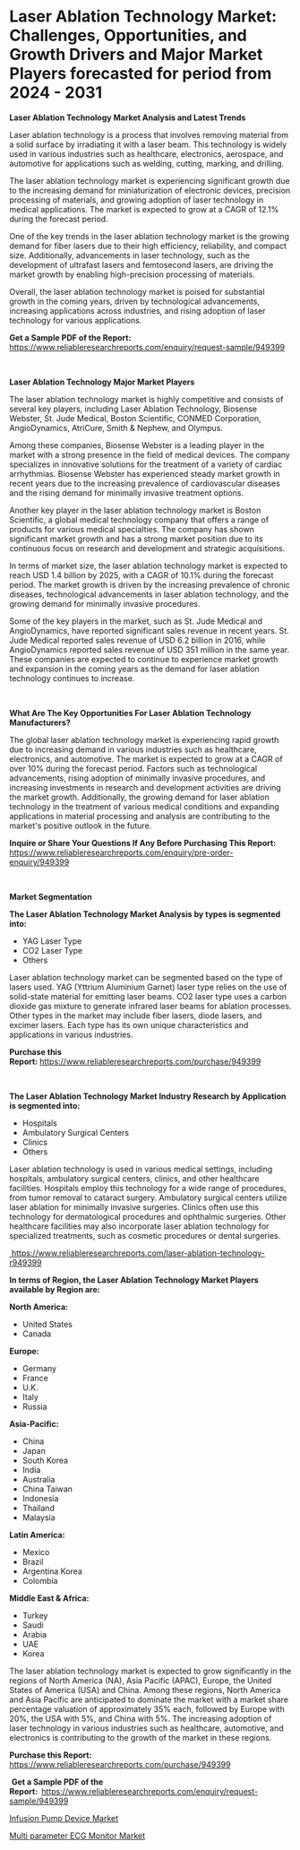 <p><h1>Laser Ablation Technology Market: Challenges, Opportunities, and Growth Drivers and Major Market Players forecasted for period from 2024 - 2031</h1></p><p><strong>Laser Ablation Technology Market Analysis and Latest Trends</strong></p>
<p><p>Laser ablation technology is a process that involves removing material from a solid surface by irradiating it with a laser beam. This technology is widely used in various industries such as healthcare, electronics, aerospace, and automotive for applications such as welding, cutting, marking, and drilling.</p><p>The laser ablation technology market is experiencing significant growth due to the increasing demand for miniaturization of electronic devices, precision processing of materials, and growing adoption of laser technology in medical applications. The market is expected to grow at a CAGR of 12.1% during the forecast period.</p><p>One of the key trends in the laser ablation technology market is the growing demand for fiber lasers due to their high efficiency, reliability, and compact size. Additionally, advancements in laser technology, such as the development of ultrafast lasers and femtosecond lasers, are driving the market growth by enabling high-precision processing of materials.</p><p>Overall, the laser ablation technology market is poised for substantial growth in the coming years, driven by technological advancements, increasing applications across industries, and rising adoption of laser technology for various applications.</p></p>
<p><strong>Get a Sample PDF of the Report:&nbsp;</strong> <a href="https://www.reliableresearchreports.com/enquiry/request-sample/949399">https://www.reliableresearchreports.com/enquiry/request-sample/949399</a></p>
<p>&nbsp;</p>
<p><strong>Laser Ablation Technology Major Market Players</strong></p>
<p><p>The laser ablation technology market is highly competitive and consists of several key players, including Laser Ablation Technology, Biosense Webster, St. Jude Medical, Boston Scientific, CONMED Corporation, AngioDynamics, AtriCure, Smith & Nephew, and Olympus.</p><p>Among these companies, Biosense Webster is a leading player in the market with a strong presence in the field of medical devices. The company specializes in innovative solutions for the treatment of a variety of cardiac arrhythmias. Biosense Webster has experienced steady market growth in recent years due to the increasing prevalence of cardiovascular diseases and the rising demand for minimally invasive treatment options.</p><p>Another key player in the laser ablation technology market is Boston Scientific, a global medical technology company that offers a range of products for various medical specialties. The company has shown significant market growth and has a strong market position due to its continuous focus on research and development and strategic acquisitions.</p><p>In terms of market size, the laser ablation technology market is expected to reach USD 1.4 billion by 2025, with a CAGR of 10.1% during the forecast period. The market growth is driven by the increasing prevalence of chronic diseases, technological advancements in laser ablation technology, and the growing demand for minimally invasive procedures.</p><p>Some of the key players in the market, such as St. Jude Medical and AngioDynamics, have reported significant sales revenue in recent years. St. Jude Medical reported sales revenue of USD 6.2 billion in 2016, while AngioDynamics reported sales revenue of USD 351 million in the same year. These companies are expected to continue to experience market growth and expansion in the coming years as the demand for laser ablation technology continues to increase.</p></p>
<p>&nbsp;</p>
<p><strong>What Are The Key Opportunities For Laser Ablation Technology Manufacturers?</strong></p>
<p><p>The global laser ablation technology market is experiencing rapid growth due to increasing demand in various industries such as healthcare, electronics, and automotive. The market is expected to grow at a CAGR of over 10% during the forecast period. Factors such as technological advancements, rising adoption of minimally invasive procedures, and increasing investments in research and development activities are driving the market growth. Additionally, the growing demand for laser ablation technology in the treatment of various medical conditions and expanding applications in material processing and analysis are contributing to the market's positive outlook in the future.</p></p>
<p><strong>Inquire or Share Your Questions If Any Before Purchasing This Report:</strong> <a href="https://www.reliableresearchreports.com/enquiry/pre-order-enquiry/949399">https://www.reliableresearchreports.com/enquiry/pre-order-enquiry/949399</a></p>
<p>&nbsp;</p>
<p><strong>Market Segmentation</strong></p>
<p><strong>The Laser Ablation Technology Market Analysis by types is segmented into:</strong></p>
<p><ul><li>YAG Laser Type</li><li>CO2 Laser Type</li><li>Others</li></ul></p>
<p><p>Laser ablation technology market can be segmented based on the type of lasers used. YAG (Yttrium Aluminium Garnet) laser type relies on the use of solid-state material for emitting laser beams. CO2 laser type uses a carbon dioxide gas mixture to generate infrared laser beams for ablation processes. Other types in the market may include fiber lasers, diode lasers, and excimer lasers. Each type has its own unique characteristics and applications in various industries.</p></p>
<p><strong>Purchase this Report:&nbsp;</strong><a href="https://www.reliableresearchreports.com/purchase/949399">https://www.reliableresearchreports.com/purchase/949399</a></p>
<p>&nbsp;</p>
<p><strong>The Laser Ablation Technology Market Industry Research by Application is segmented into:</strong></p>
<p><ul><li>Hospitals</li><li>Ambulatory Surgical Centers</li><li>Clinics</li><li>Others</li></ul></p>
<p><p>Laser ablation technology is used in various medical settings, including hospitals, ambulatory surgical centers, clinics, and other healthcare facilities. Hospitals employ this technology for a wide range of procedures, from tumor removal to cataract surgery. Ambulatory surgical centers utilize laser ablation for minimally invasive surgeries. Clinics often use this technology for dermatological procedures and ophthalmic surgeries. Other healthcare facilities may also incorporate laser ablation technology for specialized treatments, such as cosmetic procedures or dental surgeries.</p></p>
<p><a href="https://www.reliableresearchreports.com/laser-ablation-technology-r949399">&nbsp;https://www.reliableresearchreports.com/laser-ablation-technology-r949399</a></p>
<p><strong>In terms of Region, the Laser Ablation Technology Market Players available by Region are:</strong></p>
<p>
    <p> <strong> North America: </strong>
        <ul>
            <li>United States</li>
            <li>Canada</li>
        </ul>
        </p> 
    <p> <strong> Europe: </strong>
        <ul>
            <li>Germany</li>
            <li>France</li>
            <li>U.K.</li>
            <li>Italy</li>
            <li>Russia</li>
        </ul>
        </p> 
    <p> <strong> Asia-Pacific: </strong>
        <ul>
            <li>China</li>
            <li>Japan</li>
            <li>South Korea</li>
            <li>India</li>
            <li>Australia</li>
            <li>China Taiwan</li>
            <li>Indonesia</li>
            <li>Thailand</li>
            <li>Malaysia</li>
        </ul>
        </p> 
    <p> <strong> Latin America: </strong>
        <ul>
            <li>Mexico</li>
            <li>Brazil</li>
            <li>Argentina Korea</li>
            <li>Colombia</li>
        </ul>
        </p> 
    <p> <strong> Middle East & Africa: </strong>
        <ul>
            <li>Turkey</li>
            <li>Saudi</li>
            <li>Arabia</li>
            <li>UAE</li>
            <li>Korea</li>
        </ul>
    </p>
    </p>
<p><p>The laser ablation technology market is expected to grow significantly in the regions of North America (NA), Asia Pacific (APAC), Europe, the United States of America (USA) and China. Among these regions, North America and Asia Pacific are anticipated to dominate the market with a market share percentage valuation of approximately 35% each, followed by Europe with 20%, the USA with 5%, and China with 5%. The increasing adoption of laser technology in various industries such as healthcare, automotive, and electronics is contributing to the growth of the market in these regions.</p></p>
<p><strong>Purchase this Report: </strong><a href="https://www.reliableresearchreports.com/purchase/949399">https://www.reliableresearchreports.com/purchase/949399</a></p>
<p>&nbsp;<strong>Get a Sample PDF of the Report:&nbsp;&nbsp;</strong><a href="https://www.reliableresearchreports.com/enquiry/request-sample/949399">https://www.reliableresearchreports.com/enquiry/request-sample/949399</a></p>
<p><strong></strong></p>
<p><p><a href="https://github.com/bobicer/Market-Research-Report-List-4/blob/main/infusion-pump-device-market.md">Infusion Pump Device Market</a></p><p><a href="https://github.com/globismark/Market-Research-Report-List-4/blob/main/multi-parameter-ecg-monitor-market.md">Multi parameter ECG Monitor Market</a></p></p>